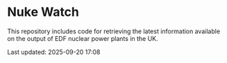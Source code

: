 # Nuke Watch

This repository includes code for retrieving the latest information available on the output of EDF nuclear power plants in the UK.

Last updated: 2025-09-20 17:08
